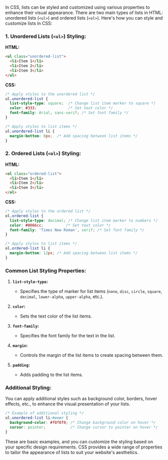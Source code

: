 In CSS, lists can be styled and customized using various properties to enhance their visual appearance. There are two main types of lists in HTML: unordered lists (`<ul>`) and ordered lists (`<ol>`). Here's how you can style and customize lists in CSS:

### 1. Unordered Lists (`<ul>`) Styling:

**HTML:**
```html
<ul class="unordered-list">
  <li>Item 1</li>
  <li>Item 2</li>
  <li>Item 3</li>
</ul>
```

**CSS:**
```css
/* Apply styles to the unordered list */
ul.unordered-list {
  list-style-type: square;  /* Change list item marker to square */
  color: #333;              /* Set text color */
  font-family: Arial, sans-serif; /* Set font family */
}

/* Apply styles to list items */
ul.unordered-list li {
  margin-bottom: 8px;  /* Add spacing between list items */
}
```

### 2. Ordered Lists (`<ol>`) Styling:

**HTML:**
```html
<ol class="ordered-list">
  <li>Item 1</li>
  <li>Item 2</li>
  <li>Item 3</li>
</ol>
```

**CSS:**
```css
/* Apply styles to the ordered list */
ol.ordered-list {
  list-style-type: decimal; /* Change list item marker to numbers */
  color: #0066cc;          /* Set text color */
  font-family: 'Times New Roman', serif; /* Set font family */
}

/* Apply styles to list items */
ol.ordered-list li {
  margin-bottom: 12px; /* Add spacing between list items */
}
```

### Common List Styling Properties:

1. **`list-style-type`:**
   - Specifies the type of marker for list items (`none`, `disc`, `circle`, `square`, `decimal`, `lower-alpha`, `upper-alpha`, etc.).

2. **`color`:**
   - Sets the text color of the list items.

3. **`font-family`:**
   - Specifies the font family for the text in the list.

4. **`margin`:**
   - Controls the margin of the list items to create spacing between them.

5. **`padding`:**
   - Adds padding to the list items.

### Additional Styling:

You can apply additional styles such as background color, borders, hover effects, etc., to enhance the visual presentation of your lists.

```css
/* Example of additional styling */
ul.unordered-list li:hover {
  background-color: #f0f0f0; /* Change background color on hover */
  cursor: pointer;           /* Change cursor to pointer on hover */
}
```

These are basic examples, and you can customize the styling based on your specific design requirements. CSS provides a wide range of properties to tailor the appearance of lists to suit your website's aesthetics.